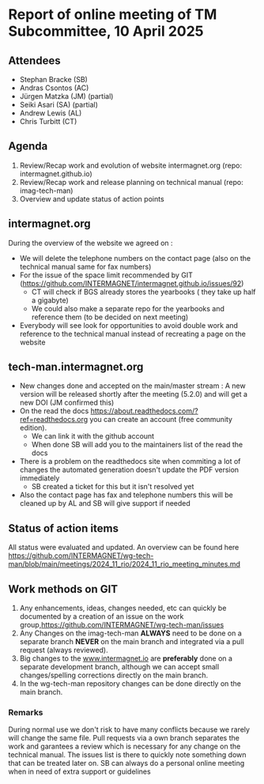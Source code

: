 # Report of online meeting of TM Subcommittee, 10 April 2025

## Attendees
 
- Stephan Bracke (SB)
- Andras Csontos (AC)
- Jürgen Matzka (JM) (partial)
- Seiki Asari (SA) (partial)
- Andrew Lewis (AL)
- Chris Turbitt (CT)

## Agenda

1. Review/Recap work and evolution of  website intermagnet.org (repo: intermagnet.github.io) 
2. Review/Recap work and release planning on technical manual (repo: imag-tech-man)
3. Overview and update status of action points

## intermagnet.org

During the overview of the website we agreed on :
 
+ We will delete the telephone numbers on the contact page (also on the technical manual same for fax numbers)
+ For the issue of the space limit recommended by GIT (https://github.com/INTERMAGNET/intermagnet.github.io/issues/92)
  - CT will check if BGS already stores the yearbooks ( they take up half a gigabyte)
  - We could also make a separate repo for the yearbooks and reference them (to be decided on next meeting)
+ Everybody will see look for opportunities to avoid double work and reference to the technical manual instead of recreating a page on the website


## tech-man.intermagnet.org

+ New changes done and accepted on the main/master stream : A new version will be released shortly after the meeting (5.2.0) and will get a new DOI (JM confirmed this)
+ On the read the docs https://about.readthedocs.com/?ref=readthedocs.org you can create an account (free community edition). 
  - We can link it with the github account
  - When done SB will add you to the maintainers list of the read the docs
+ There is a problem on the readthedocs site when commiting a lot of changes the automated generation doesn't  update the PDF version immediately 
  - SB created a ticket for this but it isn't resolved yet
+ Also the contact page has fax and telephone numbers this will be cleaned up by AL and SB will give support if needed

## Status of action items

All status were evaluated and updated.
An overview can be found here https://github.com/INTERMAGNET/wg-tech-man/blob/main/meetings/2024_11_rio/2024_11_rio_meeting_minutes.md








## Work methods on GIT 

1. Any enhancements, ideas, changes needed, etc can quickly be documented by a creation of an issue on the work group,https://github.com/INTERMAGNET/wg-tech-man/issues 
2. Any Changes on the imag-tech-man **ALWAYS** need to be done on a separate branch **NEVER** on the main branch and integrated via a pull request (always reviewed).
3. Big changes to the www.intermagnet.io are **preferably** done on a separate development branch, although we can accept small changes/spelling corrections directly on the main branch.
4. In the wg-tech-man repository changes can be done directly on the main branch.

### Remarks

During normal use we don't risk to have many conflicts because we rarely will change the same file.
Pull requests via a  own branch separates the work and garantees a review which is necessary for any change on the technical manual. 
The issues list is there to quickly note something down that can be treated later on.
SB can always do a personal online meeting when in need of extra support or guidelines 
